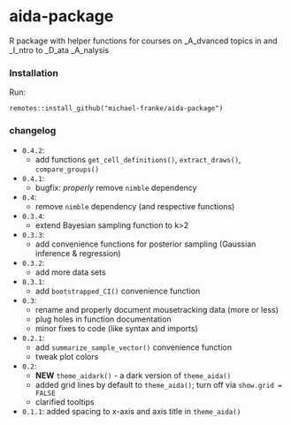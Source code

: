 # aida-package
R package with helper functions for courses on _A_dvanced topics in and _I_ntro to _D_ata _A_nalysis

### Installation

Run:

```
remotes::install_github("michael-franke/aida-package")
```

### changelog

- `0.4.2`:
    - add functions `get_cell_definitions()`, `extract_draws()`, `compare_groups()` 
- `0.4.1`:
    - bugfix: _properly_ remove `nimble` dependency
- `0.4`:
    - remove `nimble` dependency (and respective functions)
- `0.3.4`:
    - extend Bayesian sampling function to k>2
- `0.3.3`:
    - add convenience functions for posterior sampling (Gaussian inference & regression)
- `0.3.2`:
    - add more data sets
- `0.3.1`: 
    - add `bootstrapped_CI()` convenience function
- `0.3`: 
    - rename and properly document mousetracking data (more or less)
    - plug holes in function documentation
    - minor fixes to code (like syntax and imports)
- `0.2.1`: 
    - add `summarize_sample_vector()` convenience function
    - tweak plot colors
- `0.2`:  
    - **NEW** `theme_aidark()` - a dark version of `theme_aida()`  
    - added grid lines by default to `theme_aida()`; turn off via `show.grid = FALSE`  
    - clarified tooltips  
- `0.1.1`: added spacing to x-axis and axis title in `theme_aida()`  
